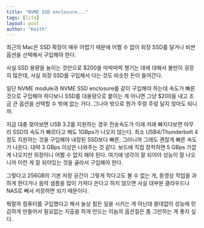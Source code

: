```yaml
---
title: "NVME SSD enclosure..."
tags: [life]
layout: post
author: "Keith"
---
```


최근의 Mac은 SSD 확장이 매우 어렵기 때문에 어쩔 수 없이 외장 SSD를 달거나 비싼 옵션을 선택해서 구입해야 한다.

사실 SSD 용량을 늘이는 것만으로 $200을 따박따박 챙기는 데에 대해서 불만이 굉장히 많은데, 사실 외장 SSD를 구입해서 다는 것도 비슷한 돈이 들어간다.

일단 NVME module과 NVME SSD enclosure를 같이 구입해야 하는데 속도가 빠른 것으로 구입해야 하다보니 SSD를 대용량으로 붙이는 게 아니면 그냥 $200을 내고 조금 큰 옵션을 선택할 수 밖에 없는 거다. 그나마 밖으로 뭔가 주렁 주렁 달지 않아도 되니까.

지금 대충 찾아보면 USB 3.2를 지원하는 경우 전송속도가 이래 저래 빠지다보면 아무리 SSD의 속도가 빠르다고 해도 1GBps가 나오지 않는다. 최소 USB4/Thunderbolt 4 정도 지원하는 것을 구입해야 내장된 SSD보다 빠른, 그러니까 그래도 괜찮게 빠른 속도가 나온다. 대략 3 GBps 이상은 나와주는 것 같다. 보드에 직접 장착하면 5 GBps 가깝게 나오지만 외장이니 어쩔 수 없지 해야 된다. 여기에 냉각이 잘 되어야 성능이 잘 나오니까 이런 게 잘 되어있는 것을 골라서 구입해야 한다. 

그렇다고 256GB의 기본 저장 공간이 그렇게 작다고도 볼 수 없는 게, 동영상 작업을 과하게 한다거나 음악 샘플을 많이 가져다 쓴다고 하지 않으면 사실 대부분 클라우드나 NAS로 빼서 저장하면 되기 때문이다. 

뭐랄까 컴퓨터를 구입했다고 해서 늘상 힘든 일을 시키는 게 아닌데 쓸데없이 성능에 민감하게 만들어서 필요없는 지출을 하게 만드는 이놈의 옵션질은 좀 그만하는 게 좋지 싶다. 
